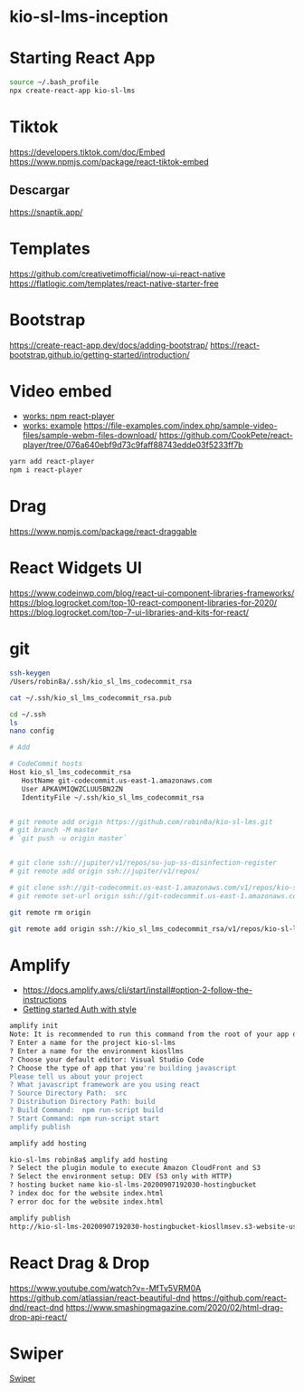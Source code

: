 # kio-sl-lms-inception

# Starting React App
```sh
source ~/.bash_profile
npx create-react-app kio-sl-lms
```

# Tiktok
https://developers.tiktok.com/doc/Embed
https://www.npmjs.com/package/react-tiktok-embed

## Descargar
https://snaptik.app/

# Templates
https://github.com/creativetimofficial/now-ui-react-native
https://flatlogic.com/templates/react-native-starter-free

# Bootstrap
https://create-react-app.dev/docs/adding-bootstrap/
https://react-bootstrap.github.io/getting-started/introduction/

# Video embed


- [works: npm react-player](https://www.npmjs.com/package/react-player)
- [works: example](https://github.com/CookPete/react-player/blob/HEAD/src/demo/App.js)
https://file-examples.com/index.php/sample-video-files/sample-webm-files-download/
https://github.com/CookPete/react-player/tree/076a640ebf9d73c9faff88743edde03f5233ff7b

```sh
yarn add react-player
npm i react-player

```
# Drag
https://www.npmjs.com/package/react-draggable

# React Widgets UI
https://www.codeinwp.com/blog/react-ui-component-libraries-frameworks/
https://blog.logrocket.com/top-10-react-component-libraries-for-2020/
https://blog.logrocket.com/top-7-ui-libraries-and-kits-for-react/


# git

```sh
ssh-keygen
/Users/robin8a/.ssh/kio_sl_lms_codecommit_rsa

cat ~/.ssh/kio_sl_lms_codecommit_rsa.pub

```


```sh
cd ~/.ssh
ls
nano config 

# Add

# CodeCommit hosts
Host kio_sl_lms_codecommit_rsa
   HostName git-codecommit.us-east-1.amazonaws.com
   User APKAVMIQWZCLUU5BN2ZN
   IdentityFile ~/.ssh/kio_sl_lms_codecommit_rsa

```

```sh

# git remote add origin https://github.com/robin8a/kio-sl-lms.git
# git branch -M master
# `git push -u origin master`


# git clone ssh://jupiter/v1/repos/su-jup-ss-disinfection-register
# git remote add origin ssh://jupiter/v1/repos/

# git clone ssh://git-codecommit.us-east-1.amazonaws.com/v1/repos/kio-sl-lms
# git remote set-url origin ssh://git-codecommit.us-east-1.amazonaws.com/v1/repos/kio-sl-lms kio-sl-lms

git remote rm origin

git remote add origin ssh://kio_sl_lms_codecommit_rsa/v1/repos/kio-sl-lms

```

# Amplify
- https://docs.amplify.aws/cli/start/install#option-2-follow-the-instructions
- [Getting started Auth with style](https://github.com/aws-amplify/amplify-js/tree/e56aba642acc7eb3482f0e69454a530409d1b3ac)

```sh
amplify init
Note: It is recommended to run this command from the root of your app directory
? Enter a name for the project kio-sl-lms
? Enter a name for the environment kiosllms
? Choose your default editor: Visual Studio Code
? Choose the type of app that you're building javascript
Please tell us about your project
? What javascript framework are you using react
? Source Directory Path:  src
? Distribution Directory Path: build
? Build Command:  npm run-script build
? Start Command: npm run-script start
amplify publish

```

```sh
amplify add hosting

kio-sl-lms robin8a$ amplify add hosting
? Select the plugin module to execute Amazon CloudFront and S3
? Select the environment setup: DEV (S3 only with HTTP)
? hosting bucket name kio-sl-lms-20200907192030-hostingbucket
? index doc for the website index.html
? error doc for the website index.html
```

```sh
amplify publish
http://kio-sl-lms-20200907192030-hostingbucket-kiosllmsev.s3-website-us-east-1.amazonaws.com


```

# React Drag & Drop
https://www.youtube.com/watch?v=-MfTv5VRM0A
https://github.com/atlassian/react-beautiful-dnd
https://github.com/react-dnd/react-dnd
https://www.smashingmagazine.com/2020/02/html-drag-drop-api-react/


# Swiper

[Swiper](https://swiperjs.com/react)
 

